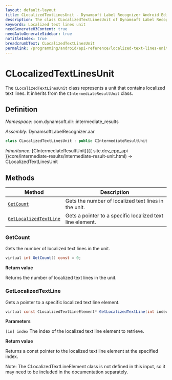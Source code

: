 ```yaml
---
layout: default-layout
title: CLocalizedTextLinesUnit - Dynamsoft Label Recognizer Android Edition
description: The class CLocalizedTextLinesUnit of Dynamsoft Label Recognizer represents a unit that contains localized text lines.
keywords: Localized text lines unit
needGenerateH3Content: true
needAutoGenerateSidebar: true
noTitleIndex: true
breadcrumbText: CLocalizedTextLinesUnit
permalink: /programming/android/api-reference/localized-text-lines-unit.html
---
```


# CLocalizedTextLinesUnit

The `CLocalizedTextLinesUnit` class represents a unit that contains localized text lines. It inherits from the `CIntermediateResultUnit` class.

## Definition

*Namespace:* com.dynamsoft.dlr::intermediate_results

*Assembly:* DynamsoftLabelRecognizer.aar

```java
class CLocalizedTextLinesUnit : public CIntermediateResultUnit
```

*Inheritance:* [CIntermediateResultUnit]({{ site.dcv_cpp_api }}core/intermediate-results/intermediate-result-unit.html) -> CLocalizedTextLinesUnit

## Methods

| Method                            | Description |
|-----------------------------------|-------------|
| [`GetCount`](#getcount)           | Gets the number of localized text lines in the unit.|
| [`GetLocalizedTextLine`](#getlocalizedtextline) | Gets a pointer to a specific localized text line element.|

### GetCount

Gets the number of localized text lines in the unit.

```java
virtual int GetCount() const = 0;
```

**Return value**

Returns the number of localized text lines in the unit.

### GetLocalizedTextLine

Gets a pointer to a specific localized text line element.

```java
virtual const CLocalizedTextLineElement* GetLocalizedTextLine(int index) const = 0;
```

**Parameters**

`[in] index` The index of the localized text line element to retrieve.

**Return value**

Returns a const pointer to the localized text line element at the specified index. 

Note: The CLocalizedTextLineElement class is not defined in this input, so it may need to be included in the documentation separately.
